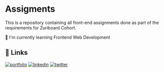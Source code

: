 
# Assigments

This is a repository containing all front-end assignments done as part of the requirements for Zuriboard Cohort.




🧠 I'm currently learning Frontend Web Development


## 🔗 Links
[![portfolio](https://img.shields.io/badge/my_portfolio-000?style=for-the-badge&logo=ko-fi&logoColor=white)](https://Github.com/Aizeek)
[![linkedin](https://img.shields.io/badge/linkedin-0A66C2?style=for-the-badge&logo=linkedin&logoColor=white)](https://www.linkedin.com/in/isaac-james-3b96b617a//)
[![twitter](https://img.shields.io/badge/twitter-1DA1F2?style=for-the-badge&logo=twitter&logoColor=white)](https://twitter.com/jamesizic/)


